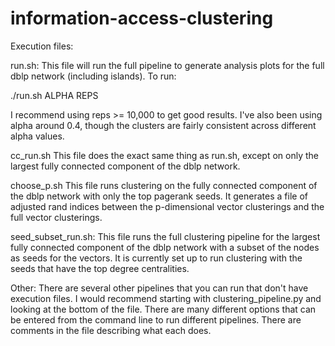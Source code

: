 # information-access-clustering

Execution files:

run.sh:
  This file will run the full pipeline to generate analysis plots for the full dblp network (including islands). To run:

  ./run.sh ALPHA REPS

  I recommend using reps >= 10,000 to get good results. I've also been using alpha around 0.4, though the clusters are fairly consistent across different alpha values.

cc_run.sh
  This file does the exact same thing as run.sh, except on only the largest fully connected component of the dblp network.

choose_p.sh
  This file runs clustering on the fully connected component of the dblp network with only the top pagerank seeds. It generates a file of adjusted rand indices between the p-dimensional vector clusterings and the full vector clusterings.

seed_subset_run.sh:
  This file runs the full clustering pipeline for the largest fully connected component of the dblp network with a subset of the nodes as seeds for the vectors. It is currently set up to run clustering with the seeds that have the top degree centralities.


Other:
There are several other pipelines that you can run that don't have execution files. I would recommend starting with clustering_pipeline.py and looking at the bottom of the file. There are many different options that can be entered from the command line to run different pipelines. There are comments in the file describing what each does.
